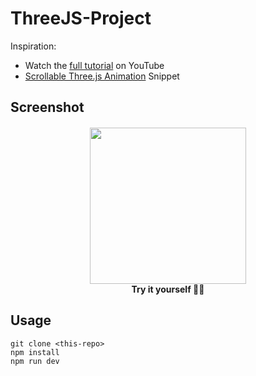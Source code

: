 # ThreeJS-Project

Inspiration:
- Watch the [full tutorial](https://youtu.be/Q7AOvWpIVHU) on YouTube
- [Scrollable Three.js Animation](https://fireship.io/snippets/threejs-scrollbar-animation) Snippet

## Screenshot
<h4 align="center">
<img src="Screenshot 2021-06-05 121515.png" width="250px" /><br>
 <b>Try it yourself</b> 🦸‍♂️
</h4>

## Usage

```
git clone <this-repo>
npm install
npm run dev
```
